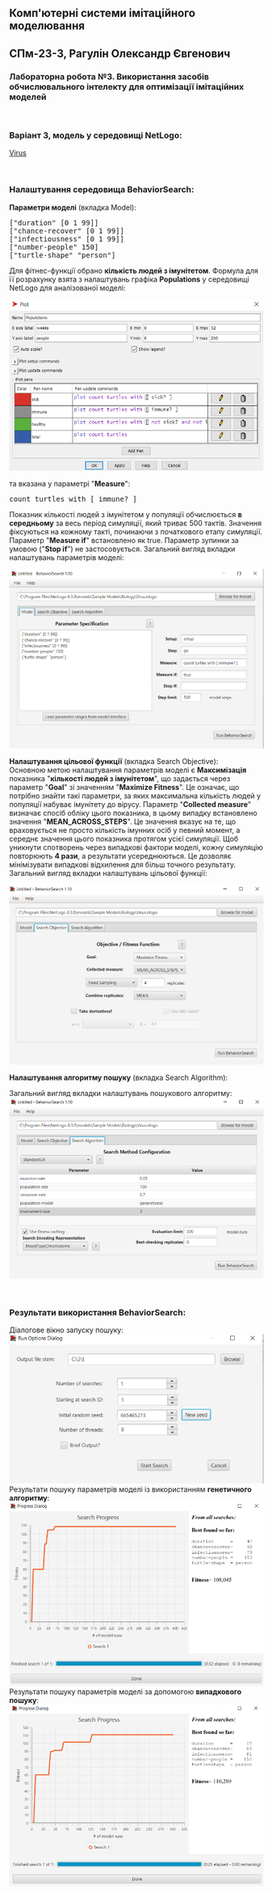 ## Комп'ютерні системи імітаційного моделювання
## СПм-23-3, **Рагулін Олександр Євгенович**
### Лабораторна робота №**3**. Використання засобів обчислювального інтелекту для оптимізації імітаційних моделей

<br>

### Варіант 3, модель у середовищі NetLogo:
[Virus](https://www.netlogoweb.org/launch#https://www.netlogoweb.org/assets/modelslib/Sample%20Models/Biology/Virus.nlogo)

<br>

### Налаштування середовища BehaviorSearch:

**Параметри моделі** (вкладка Model):  
<pre>
["duration" [0 1 99]]
["chance-recover" [0 1 99]]
["infectiousness" [0 1 99]]
["number-people" 150]
["turtle-shape" "person"]
</pre>

Для фітнес-функції обрано **кількість людей з імунітетом**. Формула для її розрахунку взята з налаштувань графіка **Populations** у середовищі NetLogo для аналізованої моделі:

![Графік](plot.png)

та вказана у параметрі "**Measure**":
<pre>
count turtles with [ immune? ]
</pre>

Показник кількості людей з імунітетом у популяції обчислюється **в середньому** за весь період симуляції, який триває 500 тактів. Значення фіксуються на кожному такті, починаючи з початкового етапу симуляції.
Параметр "**Measure if**" встановлено як true. Параметр зупинки за умовою ("**Stop if**") не застосовується. 
Загальний вигляд вкладки налаштувань параметрів моделі:

![Вкладка налаштувань параметрів моделі](parameters.png)

**Налаштування цільової функції** (вкладка Search Objective):  
Основною метою налаштування параметрів моделі є **Максимізація** показника "**кількості людей з імунітетом**", що задається через параметр "**Goal**" зі значенням "**Maximize Fitness**". Це означає, що потрібно знайти такі параметри, за яких максимальна кількість людей у популяції набуває імунітету до вірусу.
Параметр "**Collected measure**" визначає спосіб обліку цього показника, в цьому випадку встановлено значення "**MEAN_ACROSS_STEPS**". Це значення вказує на те, що враховується не просто кількість імунних осіб у певний момент, а середнє значення цього показника протягом усієї симуляції. Щоб уникнути спотворень через випадкові фактори моделі, кожну симуляцію повторюють **4 рази**, а результати усереднюються. Це дозволяє мінімізувати випадкові відхилення для більш точного результату.
Загальний вигляд вкладки налаштувань цільової функції:

![Вкладка налаштувань цільової функції](objective.png)

**Налаштування алгоритму пошуку** (вкладка Search Algorithm):  

Загальний вигляд вкладки налаштувань пошукового алгоритму:  
![Вкладка налаштувань пошуку](search.png)

<br>

### Результати використання BehaviorSearch:
Діалогове вікно запуску пошуку:  
![Вікно запуску пошуку](dialog.png)
Результати пошуку параметрів моделі із використанням **генетичного алгоритму**:  
![Результати пошуку за допомогою ГА](result-ga.png)
Результати пошуку параметрів моделі за допомогою **випадкового пошуку**:  
![Результати випадкового пошуку](result-rs.png)
